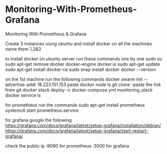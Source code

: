 # Monitoring-With-Prometheus-Grafana
Monitoring With Prometheus &amp; Grafana

Create 3 instances using ubuntu and install docker on all the machines
name them 1,2&3



to install docker on ubuntu server run these commands one by one
sudo su
sudo apt-get remove docker docker-engine docker.io
 sudo apt-get update
sudo apt-get install docker-ce
sudo snap install docker
docker --version




on the 1st machine run the following commands
docker swarm init --advertise-addr 18.223.151.153
paste
docker node ls
git clone -paste the link from git
docker stack deploy -c docker-compose.yml monitoring_stack
docker service ls


for prometheus run the commands
sudo apt-get install prometheus
systemctl start prometheus.service


for grafana
google the following
https://grafana.com/docs/grafana/latest/setup-grafana/installation/debian/
https://grafana.com/docs/grafana/latest/setup-grafana/start-restart-grafana/

check the public ip
:9090 for prometheus
:3000 for grafana


